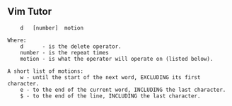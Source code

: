 ## Vim Tutor

        d   [number]  motion

    Where:  
        d      - is the delete operator.  
        number - is the repeat times
        motion - is what the operator will operate on (listed below).

    A short list of motions:  
        w - until the start of the next word, EXCLUDING its first character.  
        e - to the end of the current word, INCLUDING the last character.  
        $ - to the end of the line, INCLUDING the last character.  

